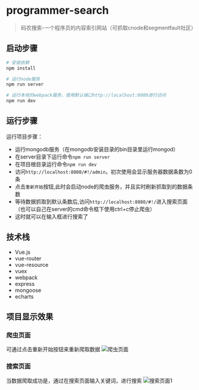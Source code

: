 # programmer-search

> 码农搜索-一个程序员的内容索引网站（可抓取cnode和segmentfault社区）

## 启动步骤

``` bash
# 安装依赖
npm install

# 运行node服务
npm run server

# 运行本地的webpack服务，使用默认端口http://localhost:8080进行访问
npm run dev

```

## 运行步骤

运行项目步骤：

- 运行mongodb服务（在mongodb安装目录的bin目录里运行mongod）
- 在server目录下运行命令``npm run server``
- 在项目根目录运行命令``npm run dev``
- 访问``http://localhost:8080/#!/admin``，初次使用会显示服务器数据条数为0条
- 点击``重新开始``按钮,此时会启动node的爬虫服务，并且实时刷新抓取到的数据条数
- 等待数据抓取到默认条数后,访问``http://localhost:8080/#!/``进入搜索页面（也可以自己在server的cmd命令框下使用ctrl+c停止爬虫）
- 这时就可以在输入框进行搜索了

## 技术栈
- Vue.js
- vue-router
- vue-resource
- vuex
- webpack
- express
- mongoose
- echarts

## 项目显示效果

### 爬虫页面
可通过点击重新开始按钮来重新爬取数据
![爬虫页面](https://raw.githubusercontent.com/wendaosanshou/programmer-search/master/source/admin.png)

### 搜索页面
当数据爬取成功是，通过在搜索页面输入关键词，进行搜索
![搜索页面1](https://raw.githubusercontent.com/wendaosanshou/programmer-search/master/source/search.png)
